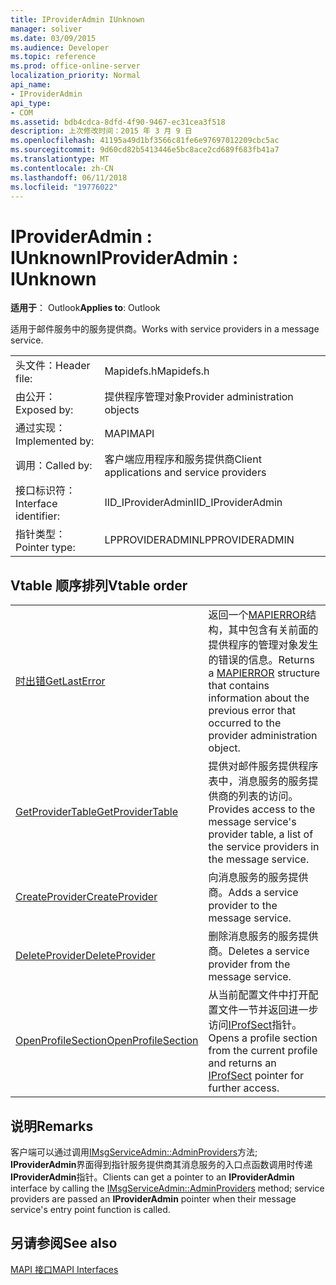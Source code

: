 ```yaml
---
title: IProviderAdmin IUnknown
manager: soliver
ms.date: 03/09/2015
ms.audience: Developer
ms.topic: reference
ms.prod: office-online-server
localization_priority: Normal
api_name:
- IProviderAdmin
api_type:
- COM
ms.assetid: bdb4cdca-8dfd-4f90-9467-ec31cea3f518
description: 上次修改时间：2015 年 3 月 9 日
ms.openlocfilehash: 41195a49d1bf3566c81fe6e97697012209cbc5ac
ms.sourcegitcommit: 9d60cd82b5413446e5bc8ace2cd689f683fb41a7
ms.translationtype: MT
ms.contentlocale: zh-CN
ms.lasthandoff: 06/11/2018
ms.locfileid: "19776022"
---
```

# <a name="iprovideradmin--iunknown"></a><span data-ttu-id="40b70-103">IProviderAdmin : IUnknown</span><span class="sxs-lookup"><span data-stu-id="40b70-103">IProviderAdmin : IUnknown</span></span>

  
  
<span data-ttu-id="40b70-104">**适用于**： Outlook</span><span class="sxs-lookup"><span data-stu-id="40b70-104">**Applies to**: Outlook</span></span> 
  
<span data-ttu-id="40b70-105">适用于邮件服务中的服务提供商。</span><span class="sxs-lookup"><span data-stu-id="40b70-105">Works with service providers in a message service.</span></span> 
  
|||
|:-----|:-----|
|<span data-ttu-id="40b70-106">头文件：</span><span class="sxs-lookup"><span data-stu-id="40b70-106">Header file:</span></span>  <br/> |<span data-ttu-id="40b70-107">Mapidefs.h</span><span class="sxs-lookup"><span data-stu-id="40b70-107">Mapidefs.h</span></span>  <br/> |
|<span data-ttu-id="40b70-108">由公开：</span><span class="sxs-lookup"><span data-stu-id="40b70-108">Exposed by:</span></span>  <br/> |<span data-ttu-id="40b70-109">提供程序管理对象</span><span class="sxs-lookup"><span data-stu-id="40b70-109">Provider administration objects</span></span>  <br/> |
|<span data-ttu-id="40b70-110">通过实现：</span><span class="sxs-lookup"><span data-stu-id="40b70-110">Implemented by:</span></span>  <br/> |<span data-ttu-id="40b70-111">MAPI</span><span class="sxs-lookup"><span data-stu-id="40b70-111">MAPI</span></span>  <br/> |
|<span data-ttu-id="40b70-112">调用：</span><span class="sxs-lookup"><span data-stu-id="40b70-112">Called by:</span></span>  <br/> |<span data-ttu-id="40b70-113">客户端应用程序和服务提供商</span><span class="sxs-lookup"><span data-stu-id="40b70-113">Client applications and service providers</span></span>  <br/> |
|<span data-ttu-id="40b70-114">接口标识符：</span><span class="sxs-lookup"><span data-stu-id="40b70-114">Interface identifier:</span></span>  <br/> |<span data-ttu-id="40b70-115">IID_IProviderAdmin</span><span class="sxs-lookup"><span data-stu-id="40b70-115">IID_IProviderAdmin</span></span>  <br/> |
|<span data-ttu-id="40b70-116">指针类型：</span><span class="sxs-lookup"><span data-stu-id="40b70-116">Pointer type:</span></span>  <br/> |<span data-ttu-id="40b70-117">LPPROVIDERADMIN</span><span class="sxs-lookup"><span data-stu-id="40b70-117">LPPROVIDERADMIN</span></span>  <br/> |
   
## <a name="vtable-order"></a><span data-ttu-id="40b70-118">Vtable 顺序排列</span><span class="sxs-lookup"><span data-stu-id="40b70-118">Vtable order</span></span>

|||
|:-----|:-----|
|[<span data-ttu-id="40b70-119">时出错</span><span class="sxs-lookup"><span data-stu-id="40b70-119">GetLastError</span></span>](iprovideradmin-getlasterror.md) <br/> |<span data-ttu-id="40b70-120">返回一个[MAPIERROR](mapierror.md)结构，其中包含有关前面的提供程序的管理对象发生的错误的信息。</span><span class="sxs-lookup"><span data-stu-id="40b70-120">Returns a [MAPIERROR](mapierror.md) structure that contains information about the previous error that occurred to the provider administration object.</span></span>  <br/> |
|[<span data-ttu-id="40b70-121">GetProviderTable</span><span class="sxs-lookup"><span data-stu-id="40b70-121">GetProviderTable</span></span>](iprovideradmin-getprovidertable.md) <br/> |<span data-ttu-id="40b70-122">提供对邮件服务提供程序表中，消息服务的服务提供商的列表的访问。</span><span class="sxs-lookup"><span data-stu-id="40b70-122">Provides access to the message service's provider table, a list of the service providers in the message service.</span></span>  <br/> |
|[<span data-ttu-id="40b70-123">CreateProvider</span><span class="sxs-lookup"><span data-stu-id="40b70-123">CreateProvider</span></span>](iprovideradmin-createprovider.md) <br/> |<span data-ttu-id="40b70-124">向消息服务的服务提供商。</span><span class="sxs-lookup"><span data-stu-id="40b70-124">Adds a service provider to the message service.</span></span>  <br/> |
|[<span data-ttu-id="40b70-125">DeleteProvider</span><span class="sxs-lookup"><span data-stu-id="40b70-125">DeleteProvider</span></span>](iprovideradmin-deleteprovider.md) <br/> |<span data-ttu-id="40b70-126">删除消息服务的服务提供商。</span><span class="sxs-lookup"><span data-stu-id="40b70-126">Deletes a service provider from the message service.</span></span>  <br/> |
|[<span data-ttu-id="40b70-127">OpenProfileSection</span><span class="sxs-lookup"><span data-stu-id="40b70-127">OpenProfileSection</span></span>](iprovideradmin-openprofilesection.md) <br/> |<span data-ttu-id="40b70-128">从当前配置文件中打开配置文件一节并返回进一步访问[IProfSect](iprofsectimapiprop.md)指针。</span><span class="sxs-lookup"><span data-stu-id="40b70-128">Opens a profile section from the current profile and returns an [IProfSect](iprofsectimapiprop.md) pointer for further access.</span></span>  <br/> |
   
## <a name="remarks"></a><span data-ttu-id="40b70-129">说明</span><span class="sxs-lookup"><span data-stu-id="40b70-129">Remarks</span></span>

<span data-ttu-id="40b70-130">客户端可以通过调用[IMsgServiceAdmin::AdminProviders](imsgserviceadmin-adminproviders.md)方法; **IProviderAdmin**界面得到指针服务提供商其消息服务的入口点函数调用时传递**IProviderAdmin**指针。</span><span class="sxs-lookup"><span data-stu-id="40b70-130">Clients can get a pointer to an **IProviderAdmin** interface by calling the [IMsgServiceAdmin::AdminProviders](imsgserviceadmin-adminproviders.md) method; service providers are passed an **IProviderAdmin** pointer when their message service's entry point function is called.</span></span> 
  
## <a name="see-also"></a><span data-ttu-id="40b70-131">另请参阅</span><span class="sxs-lookup"><span data-stu-id="40b70-131">See also</span></span>



[<span data-ttu-id="40b70-132">MAPI 接口</span><span class="sxs-lookup"><span data-stu-id="40b70-132">MAPI Interfaces</span></span>](mapi-interfaces.md)

